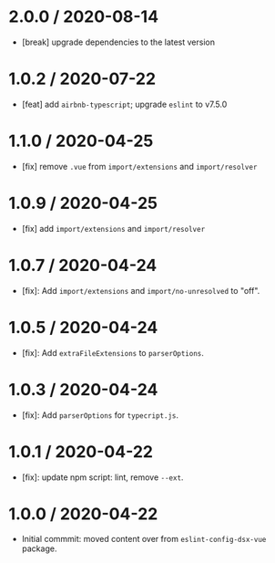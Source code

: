 2.0.0 / 2020-08-14
==================

- [break] upgrade dependencies to the latest version

1.0.2 / 2020-07-22
==================

- [feat] add `airbnb-typescript`; upgrade `eslint` to v7.5.0

1.1.0 / 2020-04-25
==================

- [fix] remove `.vue` from `import/extensions` and `import/resolver`

1.0.9 / 2020-04-25
==================

- [fix] add `import/extensions` and `import/resolver`

1.0.7 / 2020-04-24
==================

- [fix]: Add `import/extensions` and `import/no-unresolved` to "off".

1.0.5 / 2020-04-24
==================

- [fix]: Add `extraFileExtensions` to `parserOptions`.

1.0.3 / 2020-04-24
==================

- [fix]: Add `parserOptions` for `typecript.js`.

1.0.1 / 2020-04-22
==================

- [fix]: update npm script: lint, remove `--ext`.

1.0.0 / 2020-04-22
==================

- Initial commmit: moved content over from `eslint-config-dsx-vue` package.
